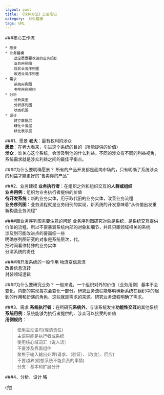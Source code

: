 ```yaml
---
layout: post
title: 《软件方法》上册笔记
category:  UML建模
tags: UML
---
```

###核心工作流
```
* 愿景
* 业务建模  
	选定愿景要改进的业务组织  
	业务用例图   
	现状业务序列图   
	改进业务序列图     
* 需求   
	系统用例图  
	书写用例规约   
* 分析    
	分析类图    
	分析序列图    
	状态机图   
* 设计   
	建立数据层   
	精化业务层   
	精化表示层  
```

###1、愿景
**老大**：最有权利的涉众    
**愿景**：在老大看来，引进这个系统的目的（所能提供的价值）    
**涉众**：谁关心这个系统，会涉及到他的什么利益。不同的涉众有不同的利益视角，系统需求就是涉众利益之间的最佳平衡点。    

####为什么要明确愿景？
所有的产品开发都是面向市场的，只有明确了系统涉众的利益才能更好的“售卖你的产品”

###2、业务建模
**业务执行者**：在组织之外和组织交互的**人群或组织**    
**业务用例**：组织为业务执行者提供的价值    
**待开发系统**：新的业务实体，用于取代旧的业务实体，改善业务流程    
**业务序列图**：业务流程就是业务用例的实现，新系统的开发意味着"从价值出发重新构造业务流程"    

####画业务序列图需要注意的问题
业务序列图研究对象是系统，是系统交互提供价值的流程。所以不要暴漏系统内部的对象和细节，并且只画领域相关的系统    
涉及到可能改进点的要画细一些     
明确序列图研究的对象是系统层次，代，    
把时间看作特殊的业务实体    
分清系统的责任    

####待开发系统的一般作用
物流变信息流    
改善信息流转    
封装领域逻辑    

####为什么要研究业务？
一般来说，一个组织对外的价值（业务用例）基本不会变化，内部的实现每次会变化一部分。研究业务流程能够明确新系统在组织中的起到的作用和扮演的角色，这些就是需求的来源。研究业务流程明确了需求。

###3、需求
**系统执行者**：在所研究**系统外**，与该系统发生**功能性交互**的其他系统    
**系统用例**：系统能够为执行者提供的、涉众可以接受的价值    
**用例规约**： 
   
> 使用主动语句(理清责任)    
> 主语只能是执行者或系统    
> 使用核心域词汇（说人话）    
> 不要涉及界面组件    
> 聚焦于输入输出处理(请求、（验证）、（改变）、回应)    
> 不要越界(假想系统不能负责的事情)    
> 分支：基本和扩展分开    

###4、分析、设计
略



(完)





